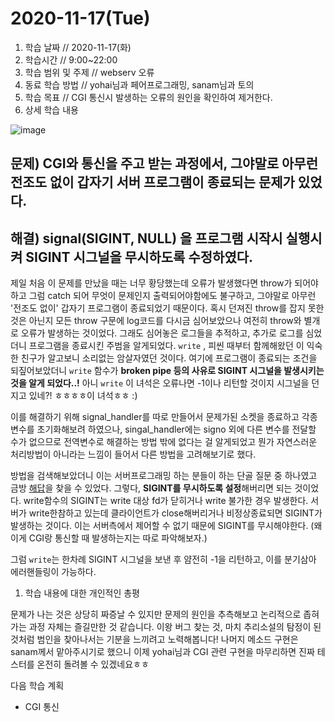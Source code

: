 # 2020-11-17\(Tue\)

1. 학습 날짜 // 2020-11-17\(화\)
2. 학습시간 // 9:00~22:00
3. 학습 범위 및 주제 // webserv 오류
4. 동료 학습 방법 // yohai님과 페어프로그래밍, sanam님과 토의
5. 학습 목표 // CGI 통신시 발생하는 오류의 원인을 확인하여 제거한다.
6. 상세 학습 내용

![image](https://user-images.githubusercontent.com/54612343/99902794-be8d1180-2d03-11eb-90e5-5c90548be584.png)

## 문제\) CGI와 통신을 주고 받는 과정에서, 그야말로 아무런 전조도 없이 갑자기 서버 프로그램이 종료되는 문제가 있었다.

## 해결\) signal\(SIGINT, NULL\) 을 프로그램 시작시 실행시켜 SIGINT 시그널을 무시하도록 수정하였다.

제일 처음 이 문제를 만났을 때는 너무 황당했는데 오류가 발생했다면 throw가 되어야하고 그럼 catch 되어 무엇이 문제인지 출력되어야함에도 불구하고, 그야말로 아무런 '전조도 없이' 갑자기 프로그램이 종료되었기 때문이다. 혹시 던져진 throw를 잡지 못한 것은 아닌지 모든 throw 구문에 log코드를 다시금 심어보았으나 여전히 throw와 별개로 오류가 발생하는 것이었다. 그래도 심어놓은 로그들을 추적하고, 추가로 로그를 심었더니 프로그램을 종료시킨 주범을 알게되었다. `write` , 피씬 때부터 함께해왔던 이 익숙한 친구가 알고보니 소리없는 암살자였던 것이다. 여기에 프로그램이 종료되는 조건을 되짚어보았더니 `write` 함수가 **broken pipe 등의 사유로 SIGINT 시그널을 발생시키는 것을 알게 되었다..!** 아니 `write` 이 녀석은 오류나면 -1이나 리턴할 것이지 시그널을 던지고 있네?! ㅎㅎㅎㅎ이 녀석ㅎㅎ :\)

이를 해결하기 위해 signal\_handler를 따로 만들어서 문제가된 소켓을 종료하고 각종 변수를 초기화해보려 하였으나, singal\_handler에는 signo 외에 다른 변수를 전달할 수가 없으므로 전역변수로 해결하는 방법 밖에 없다는 걸 알게되었고 뭔가 자연스러운 처리방법이 아니라는 느낌이 들어서 다른 방법을 고려해보기로 했다.

방법을 검색해보았더니 이는 서버프로그래밍 하는 분들이 하는 단골 질문 중 하나였고 금방 [해답](https://codereview.stackexchange.com/questions/823/handling-sigint-signal-for-a-server-program)을 찾을 수 있었다. 그렇다, **SIGINT를 무시하도록 설정**해버리면 되는 것이었다. write함수의 SIGINT는 write 대상 fd가 닫히거나 write 불가한 경우 발생한다. 서버가 write한참하고 있는데 클라이언트가 close해버리거나 비정상종료되면 SIGINT가 발생하는 것이다. 이는 서버측에서 제어할 수 없기 때문에 SIGINT를 무시해야한다. \(왜 이게 CGI랑 통신할 때 발생하는지는 따로 파악해보자.\)

그럼 `write`는 한차례 SIGINT 시그널을 보낸 후 얌전히 -1을 리턴하고, 이를 분기삼아 에러핸들링이 가능하다.

1. 학습 내용에 대한 개인적인 총평

문제가 나는 것은 상당히 짜증날 수 있지만 문제의 원인을 추측해보고 논리적으로 좁혀가는 과정 자체는 즐길만한 것 같습니다. 이왕 버그 찾는 것, 마치 추리소설의 탐정이 된 것처럼 범인을 찾아나서는 기분을 느끼려고 노력해봅니다! 나머지 메소드 구현은 sanam께서 맡아주시기로 했으니 이제 yohai님과 CGI 관련 구현을 마무리하면 진짜 테스터를 온전히 돌려볼 수 있겠네요ㅎㅎ

다음 학습 계획

* CGI 통신

